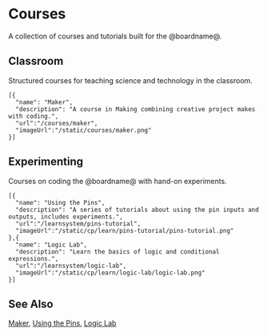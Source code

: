 # Courses

A collection of courses and tutorials built for the @boardname@.

## Classroom

Structured courses for teaching science and technology in the classroom.

```codecard
[{
  "name": "Maker",
  "description": "A course in Making combining creative project makes with coding.",
  "url":"/courses/maker",
  "imageUrl":"/static/courses/maker.png"
}]
```

## Experimenting

Courses on coding the @boardname@ with hand-on experiments.

```codecard
[{
  "name": "Using the Pins",
  "description": "A series of tutorials about using the pin inputs and outputs, includes experiments.",
  "url":"/learnsystem/pins-tutorial",
  "imageUrl":"/static/cp/learn/pins-tutorial/pins-tutorial.png"
},{
  "name": "Logic Lab",
  "description": "Learn the basics of logic and conditional expressions.",
  "url":"/learnsystem/logic-lab",
  "imageUrl":"/static/cp/learn/logic-lab/logic-lab.png"
}]
```

## See Also

[Maker](/courses/maker), [Using the Pins](/learnsystem/pins-tutorial), [Logic Lab](/learnsystem/logic-lab)
